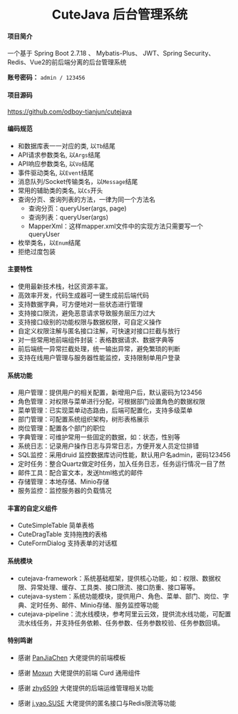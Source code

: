 <h1 style="text-align: center">CuteJava 后台管理系统</h1>

#### 项目简介

一个基于 Spring Boot 2.7.18 、 Mybatis-Plus、 JWT、Spring Security、Redis、Vue2的前后端分离的后台管理系统

**账号密码：** `admin / 123456`

#### 项目源码

https://github.com/odboy-tianjun/cutejava

#### 编码规范

- 和数据库表一一对应的类, 以`Tb`结尾
- API请求参数类名, 以`Args`结尾
- API响应参数类名, 以`Vo`结尾
- 事件驱动类名, 以`Event`结尾
- 消息队列/Socket传输类名，以`Message`结尾
- 常用的辅助类的类名, 以`Cs`开头
- 查询分页、查询列表的方法，一律为同一个方法名
    - 查询分页：queryUser(args, page)
    - 查询列表：queryUser(args)
    - MapperXml：这样mapper.xml文件中的实现方法只需要写一个queryUser
- 枚举类名，以`Enum`结尾
- 拒绝过度包装

#### 主要特性

- 使用最新技术栈，社区资源丰富。
- 高效率开发，代码生成器可一键生成前后端代码
- 支持数据字典，可方便地对一些状态进行管理
- 支持接口限流，避免恶意请求导致服务层压力过大
- 支持接口级别的功能权限与数据权限，可自定义操作
- 自定义权限注解与匿名接口注解，可快速对接口拦截与放行
- 对一些常用地前端组件封装：表格数据请求、数据字典等
- 前后端统一异常拦截处理，统一输出异常，避免繁琐的判断
- 支持在线用户管理与服务器性能监控，支持限制单用户登录

#### 系统功能

- 用户管理：提供用户的相关配置，新增用户后，默认密码为123456
- 角色管理：对权限与菜单进行分配，可根据部门设置角色的数据权限
- 菜单管理：已实现菜单动态路由，后端可配置化，支持多级菜单
- 部门管理：可配置系统组织架构，树形表格展示
- 岗位管理：配置各个部门的职位
- 字典管理：可维护常用一些固定的数据，如：状态，性别等
- 系统日志：记录用户操作日志与异常日志，方便开发人员定位排错
- SQL监控：采用druid 监控数据库访问性能，默认用户名admin，密码123456
- 定时任务：整合Quartz做定时任务，加入任务日志，任务运行情况一目了然
- 邮件工具：配合富文本，发送html格式的邮件
- 存储管理：本地存储、Minio存储
- 服务监控：监控服务器的负载情况

#### 丰富的自定义组件

- CuteSimpleTable 简单表格
- CuteDragTable 支持拖拽的表格
- CuteFormDialog 支持表单的对话框

#### 系统模块

- cutejava-framework：系统基础框架，提供核心功能，如：权限、数据权限、异常处理、缓存、工具类、接口限流、接口防重、接口幂等。
- cutejava-system：系统功能模块，提供用户、角色、菜单、部门、岗位、字典、定时任务、邮件、Minio存储、服务监控等功能
- cutejava-pipeline：流水线模块，参考阿里云云效，提供流水线功能，可配置流水线任务，并支持任务依赖、任务参数、任务参数校验、任务参数回填。

#### 特别鸣谢

- 感谢 [PanJiaChen](https://github.com/PanJiaChen/vue-element-admin) 大佬提供的前端模板

- 感谢 [Moxun](https://github.com/moxun1639) 大佬提供的前端 Curd 通用组件

- 感谢 [zhy6599](https://gitee.com/zhy6599) 大佬提供的后端运维管理相关功能

- 感谢 [j.yao.SUSE](https://github.com/everhopingandwaiting) 大佬提供的匿名接口与Redis限流等功能
